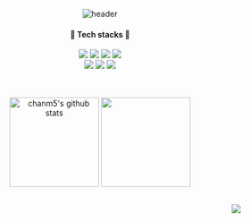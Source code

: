 <div align="center"> 

![header](https://capsule-render.vercel.app/api?type=cylinder&color=000000&height=120&section=header&text=Chanm5's&nbsp;Github!&fontColor=FF3399&fontSize=50&animation=fadeIn&fontAlignY=55)  

#### 🔨 Tech stacks 🔨
<img src="https://img.shields.io/badge/JAVA-007396?style=for-the-badge&logo=Java&logoColor=white">
<img src="https://img.shields.io/badge/Spring-6DB33F?style=for-the-badge&logo=Spring&logoColor=white">
<img src="https://img.shields.io/badge/MySQL-4479A1?style=for-the-badge&logo=MySQL&logoColor=white">
<img src="https://img.shields.io/badge/Oracle-F80000?style=for-the-badge&logo=Oracle&logoColor=white">
</br>
<img src="https://img.shields.io/badge/github-181717?style=for-the-badge&logo=github&logoColor=white">
<img src="https://img.shields.io/badge/Eclipse-2C2255?style=for-the-badge&logo=Eclipse%20IDE&logoColor=white">
<img src="https://img.shields.io/badge/VSCode-007ACC?style=for-the-badge&logo=VisualStudioCode&logoColor=white"> 
</br>
</br>
</br>

<a href="https://github.com/opopqkr"><img align="center" style="height:160px" src="https://github-readme-stats.vercel.app/api?username=opopqkr&show_icons=true&include_all_commits=true&theme=radical" alt="chanm5's github stats" /></a>
<a href="https://github.com/opopqkr"><img align="center" style="height:160px" src="https://github-readme-stats.vercel.app/api/top-langs/?username=opopqkr&layout=compact&theme=radical" /></a> 
</br>
</br>
</div>

<a href="https://hits.seeyoufarm.com"><img align="right" src="https://hits.seeyoufarm.com/api/count/incr/badge.svg?url=https%3A%2F%2Fgithub.com/opopqkr&count_bg=%233DC8BB&title_bg=%23555555&icon=&icon_color=%23E7E7E7&title=visite&edge_flat=false"> </a>
